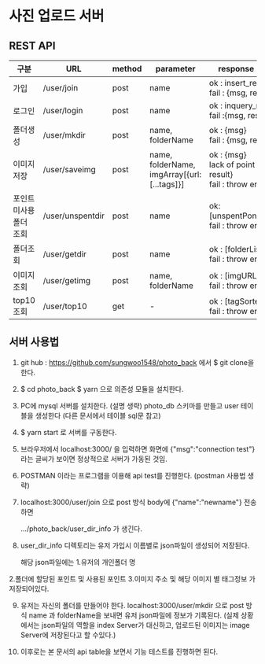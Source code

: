 # 사진 업로드 서버

## REST API

| 구분                    | URL              | method | parameter                                   | response (json)                                              |
| ----------------------- | ---------------- | ------ | ------------------------------------------- | ------------------------------------------------------------ |
| 가입                    | /user/join       | post   | name                                        | ok : insert_result<br />fail : {msg, result}                 |
| 로그인                  | /user/login      | post   | name                                        | ok : inquery_result<br />fail :{msg, result}                 |
| 폴더생성                | /user/mkdir      | post   | name, folderName                            | ok : {msg}<br />fail : {msg, result}                         |
| 이미지 저장             | /user/saveimg    | post   | name, folderName, imgArray[{url:[...tags]}] | ok : {msg}<br />lack of point : {msg, result}<br />fail : throw err |
| 포인트 미사용 폴더 조회 | /user/unspentdir | post   | name                                        | ok:[unspentPonitFolder]<br />fail : throw err                |
| 폴더조회                | /user/getdir     | post   | name                                        | ok : [folderList]<br />fail : throw err                      |
| 이미지 조회             | /user/getimg     | post   | name, folderName                            | ok : [imgURL_recent]<br />fail : throw err                   |
| top10 조회              | /user/top10      | get    | -                                           | ok : [tagSortedList]<br />fail : throw err                   |



## 서버 사용법

1.  git hub :  https://github.com/sungwoo1548/photo_back  에서
   $ git clone을 한다.

2. $ cd photo_back 
   $ yarn
   으로 의존성 모듈을 설치한다.

3.  PC에 mysql 서버를 설치한다. (설명 생략)
    photo_db 스키마를 만들고
    user 테이블을 생성한다 (다른 문서에서 테이블 sql문 참고)

4.  $ yarn start
   로 서버를 구동한다.

5.  브라우저에서
    localhost:3000/ 을 입력하면 
    화면에 {"msg":"connection test"} 라는 글씨가 보이면 
   정상적으로 서버가 가동된 것임.

6. POSTMAN 이라는 프로그램을 이용해 api test를 진행한다. (postman 사용법 생략)

7.  localhost:3000/user/join 으로
    post 방식 body에 {"name":"newname"} 전송하면 

    .../photo_back/user_dir_info 가 생긴다.

8.  user_dir_info 디렉토리는 
    유저 가입시 이름별로 json파일이 생성되어 저장된다.

    해당 json파일에는
1.유저의 개인폴더 명
   
   2.폴더에 할당된 포인트 및 사용된 포인트
   3.이미지 주소 및 해당 이미지 별 태그정보
가 저장되어있다.
   
9.  유저는 자신의 폴더를 만들어야 한다.
    localhost:3000/user/mkdir 으로
    post 방식 name 과 folderName을 보내면 
    유저 json파일에 정보가 기록된다.
    (실제 상황에서는 json파일의 역할을 index Server가 대신하고, 업로드된 이미지는 image Server에 저장된다고 할 수있다.)

10.  이후로는 본 문서의 api table을 보면서 기능 테스트를 진행하면 된다.